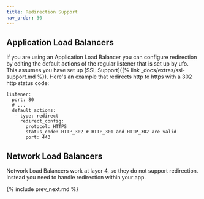 ```yaml
---
title: Redirection Support
nav_order: 30
---
```


## Application Load Balancers

If you are using an Application Load Balancer you can configure redirection by editing the default actions of the regular listener that is set up by ufo. This assumes you have set up [SSL Support]({% link _docs/extras/ssl-support.md %}).  Here's an example that redirects http to https with a 302 http status code:

```
listener:
  port: 80
  # ...
  default_actions:
   - type: redirect
     redirect_config:
       protocol: HTTPS
       status_code: HTTP_302 # HTTP_301 and HTTP_302 are valid
       port: 443
```


## Network Load Balancers

Network Load Balancers work at layer 4, so they do not support redirection.  Instead you need to handle redirection within your app.

{% include prev_next.md %}
